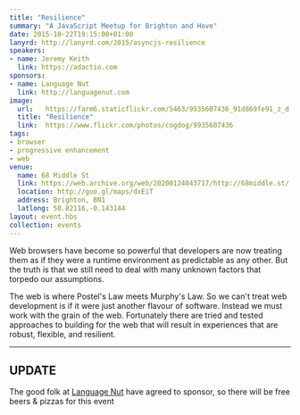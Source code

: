 ```yaml
---
title: "Resilience"
summary: "A JavaScript Meetup for Brighton and Hove"
date: 2015-10-22T19:15:00+01:00
lanyrd: http://lanyrd.com/2015/asyncjs-resilience
speakers:
- name: Jeremy Keith
  link: https://adactio.com
sponsors:
- name: Language Nut
  link: http://languagenut.com
image:
  url:   https://farm6.staticflickr.com/5463/9935607436_91d869fe91_z_d.jpg
  title: "Resilience"
  link:  https://www.flickr.com/photos/cogdog/9935607436
tags:
- browser
- progressive enhancement
- web
venue:
  name: 68 Middle St
  link: https://web.archive.org/web/20200124043717/http://68middle.st/
  location: http://goo.gl/maps/dxEiT
  address: Brighton, BN1
  latlong: 50.82116,-0.143144
layout: event.hbs
collection: events
---
```


Web browsers have become so powerful that developers are now treating them as if they were a runtime environment as predictable as any other. But the truth is that we still need to deal with many unknown factors that torpedo our assumptions.

The web is where Postel's Law meets Murphy's Law. So we can't treat web development is if it were just another flavour of software. Instead we must work with the grain of the web. Fortunately there are tried and tested approaches to building for the web that will result in experiences that are robust, flexible, and resilient.

---

## UPDATE

The good folk at [Language Nut](http://languagenut.com) have agreed to sponsor, so there will be free beers & pizzas for this event
